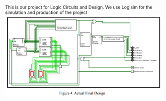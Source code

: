 This is our project for Logic Circuits and Design. We use Logisim for the simulation and production of the project
![Figure 4](https://github.com/AxcelT/LOGIC-CIRCUITS-AND-DESIGN-PROJECT/blob/main/Fig4ActualDesign.png?raw=true)
